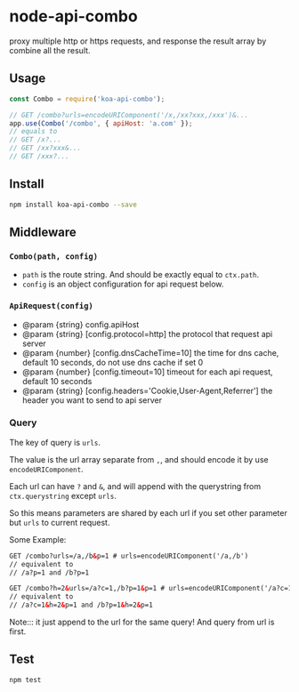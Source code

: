 # node-api-combo
proxy multiple http or https requests, and response the result array by combine all the result.

## Usage

```js
const Combo = require('koa-api-combo');

// GET /combo?urls=encodeURIComponent('/x,/xx?xxx,/xxx')&...
app.use(Combo('/combo', { apiHost: 'a.com' });
// equals to
// GET /x?...
// GET /xx?xxx&...
// GET /xxx?...
```

## Install

```sh
npm install koa-api-combo --save
```

## Middleware

### `Combo(path, config)`

* `path` is the route string. And should be exactly equal to `ctx.path`.
* `config` is an object configuration for api request below.

### `ApiRequest(config)`

* @param {string} config.apiHost
* @param {string} [config.protocol=http] the protocol that request api server
* @param {number} [config.dnsCacheTime=10] the time for dns cache, default 10 seconds, do not use dns cache if set 0
* @param {number} [config.timeout=10] timeout for each api request, default 10 seconds
* @param {string} [config.headers='Cookie,User-Agent,Referrer'] the header you want to send to api server

### Query

The key of query is `urls`.

The value is the url array separate from `,`, and should encode it by use `encodeURIComponent`.

Each url can have `?` and `&`, and will append with the querystring from `ctx.querystring` except `urls`.

So this means parameters are shared by each url if you set other parameter but `urls` to current request.

Some Example:

```html
GET /combo?urls=/a,/b&p=1 # urls=encodeURIComponent('/a,/b')
// equivalent to
// /a?p=1 and /b?p=1

GET /combo?h=2&urls=/a?c=1,/b?p=1&p=1 # urls=encodeURIComponent('/a?c=1,/b?p=1')
// equivalent to
// /a?c=1&h=2&p=1 and /b?p=1&h=2&p=1
```

Note::: it just append to the url for the same query! And query from url is first.

## Test

`npm test`